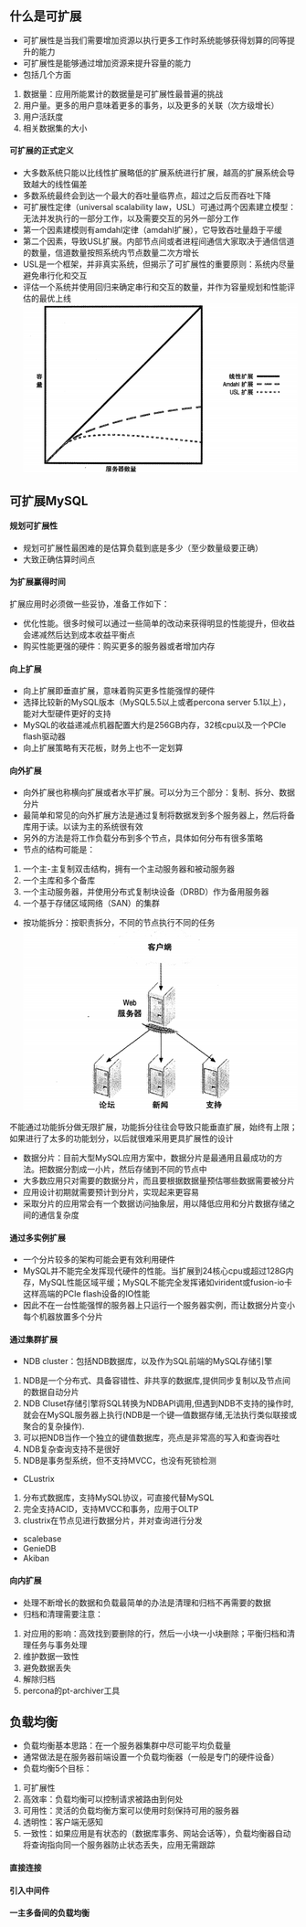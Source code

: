 ## 什么是可扩展
- 可扩展性是当我们需要增加资源以执行更多工作时系统能够获得划算的同等提升的能力
- 可扩展性是能够通过增加资源来提升容量的能力
- 包括几个方面
1. 数据量：应用所能累计的数据量是可扩展性最普遍的挑战
2. 用户量。更多的用户意味着更多的事务，以及更多的关联（次方级增长）
3. 用户活跃度
4. 相关数据集的大小
#### 可扩展的正式定义
- 大多数系统只能以比线性扩展略低的扩展系统进行扩展，越高的扩展系统会导致越大的线性偏差
- 多数系统最终会到达一个最大的吞吐量临界点，超过之后反而吞吐下降
- 可扩展性定律（universal scalability law，USL）可通过两个因素建立模型：无法并发执行的一部分工作，以及需要交互的另外一部分工作
- 第一个因素建模则有amdahl定律（amdahl扩展），它导致吞吐量趋于平缓
- 第二个因素，导致USL扩展。内部节点间或者进程间通信大家取决于通信信道的数量，信道数量按照系统内节点数量二次方增长
- USL是一个框架，并非真实系统，但揭示了可扩展性的重要原则：系统内尽量避免串行化和交互
- 评估一个系统并使用回归来确定串行和交互的数量，并作为容量规划和性能评估的最优上线
![线性扩展、amdahl扩展，usl扩展](pic/%E5%8F%AF%E6%89%A9%E5%B1%95MySQL1.png)
## 可扩展MySQL
#### 规划可扩展性
- 规划可扩展性最困难的是估算负载到底是多少（至少数量级要正确）
- 大致正确估算时间点
#### 为扩展赢得时间
扩展应用时必须做一些妥协，准备工作如下：
- 优化性能。很多时候可以通过一些简单的改动来获得明显的性能提升，但收益会递减然后达到成本收益平衡点
- 购买性能更强的硬件：购买更多的服务器或者增加内存
#### 向上扩展
- 向上扩展即垂直扩展，意味着购买更多性能强悍的硬件
- 选择比较新的MySQL版本（MySQL5.5以上或者percona server 5.1以上），能对大型硬件更好的支持
- MySQL的收益递减点机器配置大约是256GB内存，32核cpu以及一个PCIe flash驱动器
- 向上扩展策略有天花板，财务上也不一定划算
#### 向外扩展
- 向外扩展也称横向扩展或者水平扩展。可以分为三个部分：复制、拆分、数据分片
- 最简单和常见的向外扩展方法是通过复制将数据发到多个服务器上，然后将备库用于读。以读为主的系统很有效
- 另外的方法是将工作负载分布到多个节点，具体如何分布有很多策略
- 节点的结构可能是：
1. 一个主-主复制双击结构，拥有一个主动服务器和被动服务器
2. 一个主库和多个备库
3. 一个主动服务器，并使用分布式复制块设备（DRBD）作为备用服务器
4. 一个基于存储区域网络（SAN）的集群
- 按功能拆分：按职责拆分，不同的节点执行不同的任务
![image](pic/%E5%8F%AF%E6%89%A9%E5%B1%95MySQL2.png)

不能通过功能拆分做无限扩展，功能拆分往往会导致只能垂直扩展，始终有上限；如果进行了太多的功能划分，以后就很难采用更具扩展性的设计
- 数据分片：目前大型MySQL应用方案中，数据分片是最通用且最成功的方法。把数据分割成一小片，然后存储到不同的节点中
- 大多数应用只对需要的数据分片，而且要根据数据量预估哪些数据需要被分片
- 应用设计初期就需要预计到分片，实现起来更容易
- 采取分片的应用常会有一个数据访问抽象层，用以降低应用和分片数据存储之间的通信复杂度
#### 通过多实例扩展
- 一个分片较多的架构可能会更有效利用硬件
- MySQL并不能完全发挥现代硬件的性能。当扩展到24核心cpu或超过128G内存，MySQL性能区域平缓；MySQL不能完全发挥诸如virident或fusion-io卡这样高端的PCIe flash设备的IO性能
- 因此不在一台性能强悍的服务器上只运行一个服务器实例，而让数据分片变小每个机器放置多个分片
#### 通过集群扩展
- NDB cluster：包括NDB数据库，以及作为SQL前端的MySQL存储引擎
1. NDB是一个分布式、具备容错性、非共享的数据库,提供同步复制以及节点间的数据自动分片
2. NDB Cluset存储引擎将SQL转换为NDBAPI调用,但遇到NDB不支持的操作时,就会在MySQL服务器上执行(NDB是一个键—值数据存储,无法执行类似联接或聚合的复杂操作).
3. 可以把NDB当作一个独立的键值数据库，亮点是非常高的写入和查询吞吐
4. NDB复杂查询支持不是很好
5. NDB是事务型系统，但不支持MVCC，也没有死锁检测
- CLustrix
1. 分布式数据库，支持MySQL协议，可直接代替MySQL
2. 完全支持ACID，支持MVCC和事务，应用于OLTP
3. clustrix在节点见进行数据分片，并对查询进行分发
- scalebase
- GenieDB
- Akiban
#### 向内扩展
- 处理不断增长的数据和负载最简单的办法是清理和归档不再需要的数据
- 归档和清理需要注意：
1. 对应用的影响：高效找到要删除的行，然后一小块一小块删除；平衡归档和清理任务与事务处理
2. 维护数据一致性
3. 避免数据丢失
4. 解除归档
4. percona的pt-archiver工具
## 负载均衡
- 负载均衡基本思路：在一个服务器集群中尽可能平均负载量
- 通常做法是在服务器前端设置一个负载均衡器（一般是专门的硬件设备）
- 负载均衡5个目标：
1. 可扩展性
2. 高效率：负载均衡可以控制请求被路由到何处
3. 可用性：灵活的负载均衡方案可以使用时刻保持可用的服务器
4. 透明性：客户端无感知
5. 一致性：如果应用是有状态的（数据库事务、网站会话等），负载均衡器自动将查询指向同一个服务器防止状态丢失，应用无需跟踪
#### 直接连接
#### 引入中间件
#### 一主多备间的负载均衡
